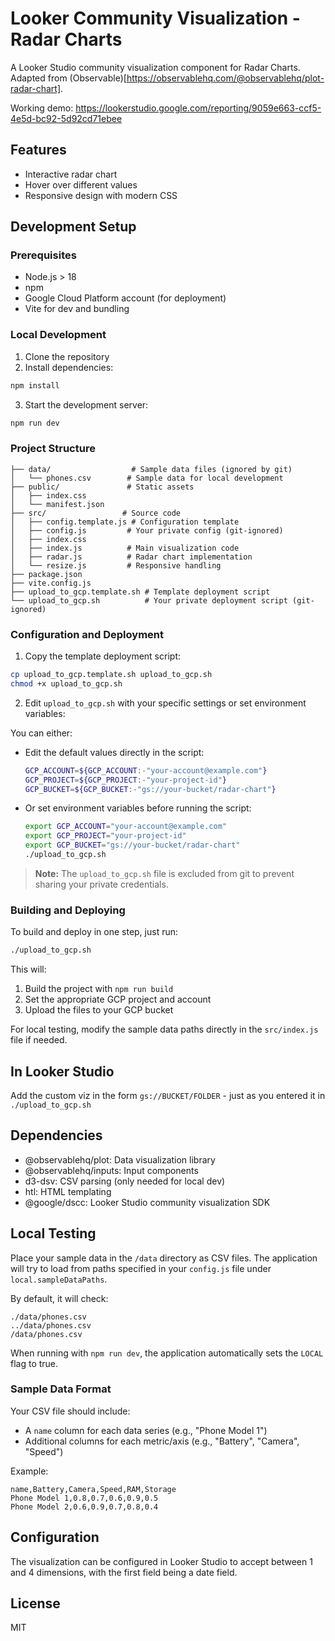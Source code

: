 # Looker Community Visualization - Radar Charts

A Looker Studio community visualization component for Radar Charts. Adapted from (Observable)[https://observablehq.com/@observablehq/plot-radar-chart].

Working demo: https://lookerstudio.google.com/reporting/9059e663-ccf5-4e5d-bc92-5d92cd71ebee



## Features

- Interactive radar chart
- Hover over different values
- Responsive design with modern CSS

## Development Setup

### Prerequisites

- Node.js > 18
- npm
- Google Cloud Platform account (for deployment)
- Vite for dev and bundling

### Local Development

1. Clone the repository
2. Install dependencies:
```bash
npm install
```

3. Start the development server:
```bash
npm run dev
```

### Project Structure

```
├── data/                  # Sample data files (ignored by git)
│   └── phones.csv        # Sample data for local development
├── public/               # Static assets
│   ├── index.css
│   └── manifest.json
├── src/                 # Source code
│   ├── config.template.js # Configuration template
│   ├── config.js         # Your private config (git-ignored)
│   ├── index.css
│   ├── index.js          # Main visualization code
│   ├── radar.js          # Radar chart implementation
│   └── resize.js         # Responsive handling
├── package.json
├── vite.config.js
├── upload_to_gcp.template.sh # Template deployment script
└── upload_to_gcp.sh          # Your private deployment script (git-ignored)
```

### Configuration and Deployment

1. Copy the template deployment script:
```bash
cp upload_to_gcp.template.sh upload_to_gcp.sh
chmod +x upload_to_gcp.sh
```

2. Edit `upload_to_gcp.sh` with your specific settings or set environment variables:

You can either:
- Edit the default values directly in the script:
  ```bash
  GCP_ACCOUNT=${GCP_ACCOUNT:-"your-account@example.com"}
  GCP_PROJECT=${GCP_PROJECT:-"your-project-id"}
  GCP_BUCKET=${GCP_BUCKET:-"gs://your-bucket/radar-chart"}
  ```

- Or set environment variables before running the script:
  ```bash
  export GCP_ACCOUNT="your-account@example.com"
  export GCP_PROJECT="your-project-id" 
  export GCP_BUCKET="gs://your-bucket/radar-chart"
  ./upload_to_gcp.sh
  ```

> **Note:** The `upload_to_gcp.sh` file is excluded from git to prevent sharing your private credentials.

### Building and Deploying

To build and deploy in one step, just run:

```bash
./upload_to_gcp.sh
```

This will:
1. Build the project with `npm run build`
2. Set the appropriate GCP project and account
3. Upload the files to your GCP bucket

For local testing, modify the sample data paths directly in the `src/index.js` file if needed.

## In Looker Studio

Add the custom viz in the form `gs://BUCKET/FOLDER` - just as you entered it in `./upload_to_gcp.sh`

## Dependencies

- @observablehq/plot: Data visualization library
- @observablehq/inputs: Input components
- d3-dsv: CSV parsing (only needed for local dev)
- htl: HTML templating
- @google/dscc: Looker Studio community visualization SDK

## Local Testing

Place your sample data in the `/data` directory as CSV files. The application will try to load from paths specified in your `config.js` file under `local.sampleDataPaths`.

By default, it will check:
```
./data/phones.csv
../data/phones.csv
/data/phones.csv
```

When running with `npm run dev`, the application automatically sets the `LOCAL` flag to true.

### Sample Data Format

Your CSV file should include:
- A `name` column for each data series (e.g., "Phone Model 1")
- Additional columns for each metric/axis (e.g., "Battery", "Camera", "Speed")

Example:
```csv
name,Battery,Camera,Speed,RAM,Storage
Phone Model 1,0.8,0.7,0.6,0.9,0.5
Phone Model 2,0.6,0.9,0.7,0.8,0.4
```

## Configuration

The visualization can be configured in Looker Studio to accept between 1 and 4 dimensions, with the first field being a date field.

## License

MIT

